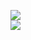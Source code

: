 [![](https://img.shields.io/badge/Made%20With-Github%20Spray-lightgrey.svg?style=for-the-badge&logo=github)](https://github.com/Annihil/github-spray#3190)  
[![](https://i.imgur.com/2DrTn0Z.gif)](https://github.com/Annihil/github-spray)